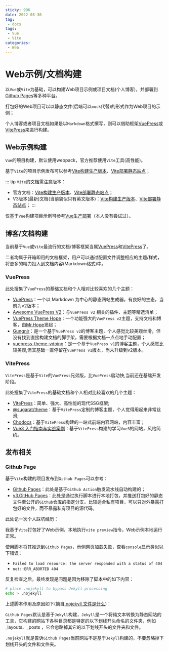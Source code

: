 ```yaml
---
sticky: 996
date: 2022-08-30
tag:
 - docs
tags:
 - Vue
 - Vite
categories:
 - Web
---
```


# Web示例/文档构建

以`Vue`或`Vite`为基础，可以构建Web项目示例或项目文档(个人博客)，并部署到[Github Pages](https://docs.github.com/en/pages)等多种平台。

打包好的Web项目可以以静态文件(后端可以`mock`代替)的形式作为Web项目的示例；

个人博客或者项目文档如果是以`Markdown`格式撰写，则可以借助框架[VuePress](https://v2.vuepress.vuejs.org/zh/)或[VitePress](https://vitepress.vuejs.org/)来进行构建。

## Web示例构建

`Vue`的项目构建，默认使用webpack，官方推荐使用`Vite`工具(高性能)。

基于`Vite`的项目示例发布可以参考[Vite构建生产版本](https://cn.vitejs.dev/guide/build.html)、[Vite部署静态站点](https://cn.vitejs.dev/guide/static-deploy.html#github-pages)；

::: tip
`Vite`的文档需注意版本：
- 官方文档：[Vite构建生产版本](https://cn.vitejs.dev/guide/build.html)、[Vite部署静态站点](https://cn.vitejs.dev/guide/static-deploy.html)；
- V3版本(最新)文档(当前貌似只有英文版本)：[Vite构建生产版本](https://v3.vitejs.dev/guide/build.html)、[Vite部署静态站点](https://v3.vitejs.dev/guide/static-deploy.html)；
:::

仅基于`Vue`构建项目示例可参考[Vue生产部署](https://cn.vuejs.org/guide/best-practices/production-deployment.html)（本人没有尝试过）。

## 博客/文档构建

当前基于`Vue`或`Vite`最流行的文档/博客框架当属[VuePress](https://v2.vuepress.vuejs.org/zh/)和[VitePress](https://vitepress.vuejs.org/)了。

二者均属于开箱即用的文档框架，用户可以通过配置文件调整相应的主题/样式，将更多的精力投入到文档内容(Markdown格式)中。

### VuePress

此处搜集了`VuePress`的基础文档和个人相对比较喜欢的几个主题：
- [VuePress](https://v2.vuepress.vuejs.org/zh/)：一个以 Markdown 为中心的静态网站生成器，有良好的生态，当前为v2版本；
- [Awesome VuePress V2](https://github.com/vuepress/awesome-vuepress/blob/main/v2.md)：与`VuePress v2` 相关的插件、主题等精选清单；
- [VuePress Theme Hope](https://theme-hope.vuejs.press/zh/)：一个功能强大的`VuePress v2`主题，支持文档和博客，由[Mr.Hope](https://mrhope.site/)发起；
- [Gungnir](https://v2-vuepress-theme-gungnir.vercel.app/)：是一个基于`VuePress v2`的博客主题，个人感觉比较美观丝滑，但没有找到直接构建文档的脚手架，需要根据文档一点点地手动配置；
- [vuepress-theme-vdoing](https://github.com/xugaoyi/vuepress-theme-vdoing)：是一个基于`VuePress v1`的博客主题，个人感觉比较美观,但其基础一直停留在`VuePress v1`版本，尚未升级到v2版本。

### VitePress

`VitePress`是基于`Vite`的`VuePress`兄弟版，比`VuePress`启动快,当前还在基础开发阶段。

此处搜集了`VitePress`的基础文档和个人相对比较喜欢的几个主题：
- [VitePress](https://vitepress.vuejs.org/)：简单、强大、高性能的现代SSG框架;
- [@sugarat/theme](https://theme.sugarat.top/)：基于`VitePress`定制的博客主题，个人觉得用起来非常丝滑;
- [Chodocs](https://chodocs.cn/)：基于`VitePress`构建的一站式前端内容网站，内容丰富；
- [Vue3 入门指南与实战案例](https://vue3.chengpeiquan.com/)：基于`VitePress`构建的学习`Vue3`的网站，风格简约。

## 发布相关

### Github Page

基于`Vite`构建的项目发布到`Github Pages`可以参考：
- [Github Pages](https://cn.vitejs.dev/guide/static-deploy.html#github-pages)：此处是基于`Github Action`触发流水线自动构建的；
- [v3.GitHub Pages](https://v3.vitejs.dev/guide/static-deploy.html#github-pages)：此处是通过执行脚本进行本地打包，并推送打包好的静态文件至公开的`Github`仓库的指定分支。比较适合私有项目，可以只对外暴露打包好的文件，而不暴露私有项目的源代码。

此处记一次个人踩坑经历：

我基于`Vite`打包好了Web示例，本地执行`vite preview`指令，Web示例本地运行正常。

使用脚本将其推送到`Github Pages`，示例网页加载失败，查看`console`显示类似以下错误：
- `Failed to load resource: the server responded with a status of 404`
- `net::ERR_ABORTED 404`

反复检查之后，最终发现是问题是因为移除了脚本中的如下内容：
```sh
# place .nojekyll to bypass Jekyll processing
echo > .nojekyll
```
上述脚本作用及原因如下(摘自[.nojekyll 文件是什么](https://www.jianshu.com/p/ac9b54176dbe))：

`Github Pages`默认是基于`Jekyll`构建，`Jekyll`是一个将纯文本转换为静态网站的工具，它构建的网站下各种目录都是特定的以下划线开头命名的文件夹，例如 _layouts、_posts ，它会忽略掉其它的以下划线开头的文件夹和文件。

`.nojekyll`就是告诉`Github Pages`当前网站不是基于`Jekyll`构建的，不要忽略掉下划线开头的文件和文件夹。


